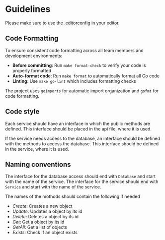 # Guidelines

Please make sure to use the [.editorconfig](./../../.editorconfig) in your editor.

## Code Formatting

To ensure consistent code formatting across all team members and development environments:

- **Before committing**: Run `make format-check` to verify your code is properly formatted
- **Auto-format code**: Run `make format` to automatically format all Go code
- **Linting**: Use `make go-lint` which includes formatting checks

The project uses `goimports` for automatic import organization and `gofmt` for code formatting.

## Code style

Each service should have an interface in which the public methods are defined.
This interface should be placed in the api file, where it is used.

If the service needs access to the database, an interface should be defined with the methods to access the database.
This interface should be defined in the service, where it is used.

## Naming conventions

The interface for the database access should end with `Database` and start with the name of the service.
The interface for the service should end with `Service` and start with the name of the service.

The names of the mothods should contain the following if needed

- *Create*: Creates a new object
- *Update*: Updates a object by its id
- *Delete*: Deletes a object by its id
- *Get*: Get a object by its id
- *GetAll*: Get a list of objects
- *Exists*: Check if an object exists
